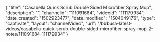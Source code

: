 {
    "title": "Casabella Quick Scrub Double Sided Microfiber Spray Mop",
    "description": "",
    "channelid": "111091684",
    "videoid": "111179934",
    "date_created": "1502923477",
    "date_modified": "1504049176",
    "type": "captivate",
    "layout": "channelVideo",
    "url": "\/bbbusa-latest-videos\/casabella-quick-scrub-double-sided-microfiber-spray-mop-2-notes\/111091684-111179934"
}